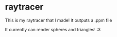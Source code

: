 # raytracer
This is my raytracer that I made! It outputs a .ppm file

It currently can render spheres and triangles! :3